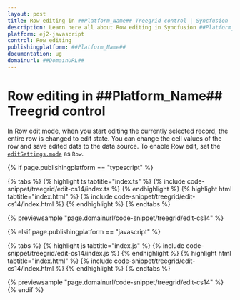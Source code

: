 ```yaml
---
layout: post
title: Row editing in ##Platform_Name## Treegrid control | Syncfusion
description: Learn here all about Row editing in Syncfusion ##Platform_Name## Treegrid control of Syncfusion Essential JS 2 and more.
platform: ej2-javascript
control: Row editing 
publishingplatform: ##Platform_Name##
documentation: ug
domainurl: ##DomainURL##
---
```


# Row editing in ##Platform_Name## Treegrid control

In Row edit mode, when you start editing the currently selected record, the entire row is changed to edit state.
You can change the cell values of the row and save edited data to the data source.
To enable Row edit, set the [`editSettings.mode`](../../api/treegrid/editSettingsModel/#mode) as `Row`.

{% if page.publishingplatform == "typescript" %}

 {% tabs %}
{% highlight ts tabtitle="index.ts" %}
{% include code-snippet/treegrid/edit-cs14/index.ts %}
{% endhighlight %}
{% highlight html tabtitle="index.html" %}
{% include code-snippet/treegrid/edit-cs14/index.html %}
{% endhighlight %}
{% endtabs %}
        
{% previewsample "page.domainurl/code-snippet/treegrid/edit-cs14" %}

{% elsif page.publishingplatform == "javascript" %}

{% tabs %}
{% highlight js tabtitle="index.js" %}
{% include code-snippet/treegrid/edit-cs14/index.js %}
{% endhighlight %}
{% highlight html tabtitle="index.html" %}
{% include code-snippet/treegrid/edit-cs14/index.html %}
{% endhighlight %}
{% endtabs %}

{% previewsample "page.domainurl/code-snippet/treegrid/edit-cs14" %}
{% endif %}